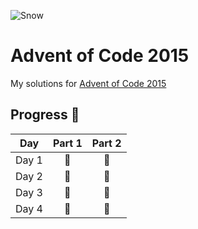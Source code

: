 ![Snow](https://mir-s3-cdn-cf.behance.net/project_modules/hd/f36f96110033033.5fe1ffacddc8b.gif)
# Advent of Code 2015

My solutions for [Advent of Code 2015](https://adventofcode.com/2015)

## Progress 💫

| Day    | Part 1   | Part 2 |
|:------:|:--------:|:------:|
| Day 1  |   🌟     |   🌟   |
| Day 2  |   🌟     |   🌟   |
| Day 3  |   🌟     |   🌟   |
| Day 4  |   🌟     |   🌟   |



